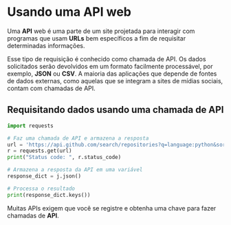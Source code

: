 # Usando uma API web

Uma **API** web é uma parte de um site projetada para interagir com programas que usam **URLs** bem específicos a fim de requisitar determinadas informações.

Esse tipo de requisição é conhecido como chamada de API. Os dados solicitados serão devolvidos em um formato facilmente processável, por exemplo, **JSON** ou **CSV**. A maioria das aplicações que depende de fontes de dados externas, como aquelas que se integram a sites de mídias sociais, contam com chamadas de API.

## Requisitando dados usando uma chamada de API

```python
import requests

# Faz uma chamada de API e armazena a resposta
url = 'https://api.github.com/search/repositories?q=language:python&sort=stars'
r = requests.get(url)
print("Status code: ", r.status_code)

# Armazena a resposta da API em uma variável
response_dict = j.json()

# Processa o resultado
print(response_dict.keys())
```

Muitas APIs exigem que você se registre e obtenha uma chave para fazer chamadas de **API**.
